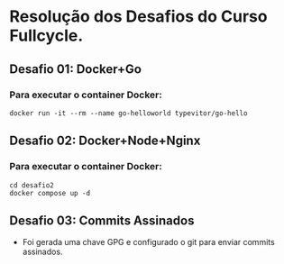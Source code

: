 # Resolução dos Desafios do Curso Fullcycle.  

## Desafio 01: Docker+Go
### Para executar o container Docker:
    docker run -it --rm --name go-helloworld typevitor/go-hello

## Desafio 02: Docker+Node+Nginx
### Para executar o container Docker:
    cd desafio2
    docker compose up -d

## Desafio 03: Commits Assinados
- Foi gerada uma chave GPG e configurado o git para enviar commits assinados.
